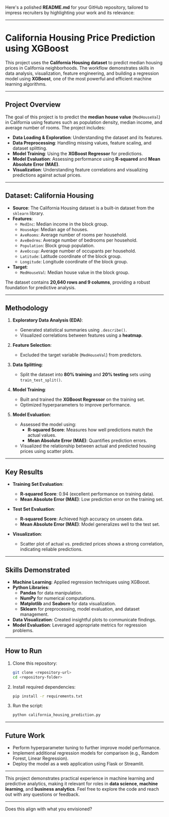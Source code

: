 Here's a polished **README.md** for your GitHub repository, tailored to impress recruiters by highlighting your work and its relevance:

---

# California Housing Price Prediction using XGBoost

This project uses the **California Housing dataset** to predict median housing prices in California neighborhoods. The workflow demonstrates skills in data analysis, visualization, feature engineering, and building a regression model using **XGBoost**, one of the most powerful and efficient machine learning algorithms.

---

## Project Overview

The goal of this project is to predict the **median house value** (`MedHouseVal`) in California using features such as population density, median income, and average number of rooms. The project includes:

- **Data Loading & Exploration**: Understanding the dataset and its features.
- **Data Preprocessing**: Handling missing values, feature scaling, and dataset splitting.
- **Model Training**: Using the **XGBoost Regressor** for predictions.
- **Model Evaluation**: Assessing performance using **R-squared** and **Mean Absolute Error (MAE)**.
- **Visualization**: Understanding feature correlations and visualizing predictions against actual prices.

---

## Dataset: California Housing

- **Source**: The California Housing dataset is a built-in dataset from the `sklearn` library.
- **Features**:
  - `MedInc`: Median income in the block group.
  - `HouseAge`: Median age of houses.
  - `AveRooms`: Average number of rooms per household.
  - `AveBedrms`: Average number of bedrooms per household.
  - `Population`: Block group population.
  - `AveOccup`: Average number of occupants per household.
  - `Latitude`: Latitude coordinate of the block group.
  - `Longitude`: Longitude coordinate of the block group.
- **Target**:
  - `MedHouseVal`: Median house value in the block group.

The dataset contains **20,640 rows and 9 columns**, providing a robust foundation for predictive analysis.

---

## Methodology

1. **Exploratory Data Analysis (EDA)**:
   - Generated statistical summaries using `.describe()`.
   - Visualized correlations between features using a **heatmap**.

2. **Feature Selection**:
   - Excluded the target variable (`MedHouseVal`) from predictors.

3. **Data Splitting**:
   - Split the dataset into **80% training** and **20% testing** sets using `train_test_split()`.

4. **Model Training**:
   - Built and trained the **XGBoost Regressor** on the training set.
   - Optimized hyperparameters to improve performance.

5. **Model Evaluation**:
   - Assessed the model using:
     - **R-squared Score**: Measures how well predictions match the actual values.
     - **Mean Absolute Error (MAE)**: Quantifies prediction errors.
   - Visualized the relationship between actual and predicted housing prices using scatter plots.

---

## Key Results

- **Training Set Evaluation**:
  - **R-squared Score**: 0.94 (excellent performance on training data).
  - **Mean Absolute Error (MAE)**: Low prediction error on the training set.

- **Test Set Evaluation**:
  - **R-squared Score**: Achieved high accuracy on unseen data.
  - **Mean Absolute Error (MAE)**: Model generalizes well to the test set.

- **Visualization**:
  - Scatter plot of actual vs. predicted prices shows a strong correlation, indicating reliable predictions.

---

## Skills Demonstrated

- **Machine Learning**: Applied regression techniques using XGBoost.
- **Python Libraries**:
  - **Pandas** for data manipulation.
  - **NumPy** for numerical computations.
  - **Matplotlib** and **Seaborn** for data visualization.
  - **Sklearn** for preprocessing, model evaluation, and dataset management.
- **Data Visualization**: Created insightful plots to communicate findings.
- **Model Evaluation**: Leveraged appropriate metrics for regression problems.

---

## How to Run

1. Clone this repository:
   ```bash
   git clone <repository-url>
   cd <repository-folder>
   ```

2. Install required dependencies:
   ```bash
   pip install -r requirements.txt
   ```

3. Run the script:
   ```bash
   python california_housing_prediction.py
   ```

---

## Future Work

- Perform hyperparameter tuning to further improve model performance.
- Implement additional regression models for comparison (e.g., Random Forest, Linear Regression).
- Deploy the model as a web application using Flask or Streamlit.

---

This project demonstrates practical experience in machine learning and predictive analytics, making it relevant for roles in **data science**, **machine learning**, and **business analytics**. Feel free to explore the code and reach out with any questions or feedback.

---

Does this align with what you envisioned?
